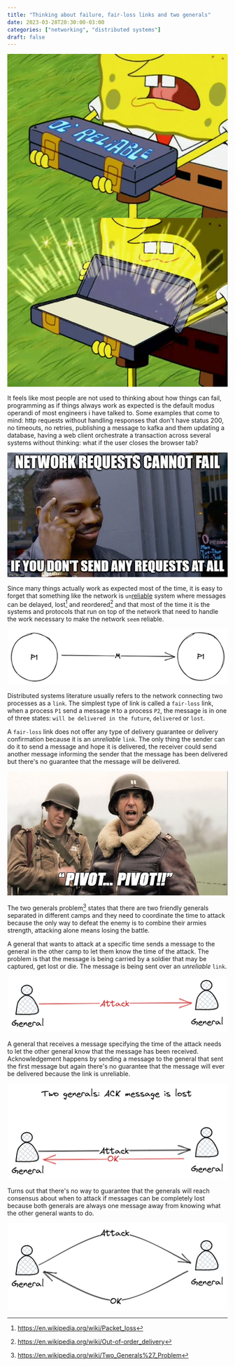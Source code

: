```yaml
---
title: "Thinking about failure, fair-loss links and two generals"
date: 2023-03-28T20:30:00-03:00
categories: ["networking", "distributed systems"]
draft: false
---
```


![](images/spongebob_ol_reliable.jpg)

It feels like most people are not used to thinking about how things can fail, programming as if things always work as expected is the default modus operandi of most engineers i have talked to. Some examples that come to mind: http requests without handling responses that don't have status 200, no timeouts, no retries, publishing a message to kafka and them updating a database, having a web client orchestrate a transaction across several systems without thinking: what if the user closes the browser tab?

![](images/networks_cannot_fail_meme.jpg)

Since many things actually work as expected most of the time, it is easy to forget that something like the network is `un`[reliable](https://aphyr.com/posts/288-the-network-is-reliable) system where messages can be delayed, lost[^wikipedia_packet_loss] and reordered[^wikipedia_out_of_order_delivery] and that most of the time it is the systems and protocols that run on top of the network that need to handle the work necessary to make the network `seem` reliable.

![](images/fair_loss_link_1.png)

Distributed systems literature usually refers to the network connecting two processes as a `link`. The simplest type of link is called a `fair-loss` link, when a process `P1` send a message `M` to a process `P2`, the message is in one of three states: `will be delivered in the future`, `delivered` or `lost`.  

A `fair-loss` link does not offer any type of delivery guarantee or delivery confirmation because it is an *unreliable* `link`. The only thing the sender can do it to send a message and hope it is delivered, the receiver could send another message informing the sender that the message has been delivered but there's no guarantee that the message will be delivered.

![](images/band_of_brothers_sobel_pivot.jpg)

The two generals problem[^wikipedia_two_generals_problem] states that there are two friendly generals separated in different camps and they need to coordinate the time to attack because the only way to defeat the enemy is to combine their armies strength, attacking alone means losing the battle.  

A general that wants to attack at a specific time sends a message to the general in the other camp to let them know the time of the attack. The problem is that the message is being carried by a soldier that may be captured, get lost or die. The message is being sent over an *unreliable* `link`.

![](images/generals_attack_message_is_lost.png)

A general that receives a message specifying the time of the attack needs to let the other general know that the message has been received. Acknowledgement happens by sending a message to the general that sent the first message but again there's no guarantee that the message will ever be delivered because the link is unreliable.

![](images/generals_ack_message_is_lost.png)

Turns out that there's no way to guarantee that the generals will reach consensus about when to attack if messages can be completely lost because both generals are always one message away from knowing what the other general wants to do.

![](images/generals_message_graph.png)

[^wikipedia_packet_loss]: https://en.wikipedia.org/wiki/Packet_loss
[^wikipedia_out_of_order_delivery]: https://en.wikipedia.org/wiki/Out-of-order_delivery
[^wikipedia_two_generals_problem]: https://en.wikipedia.org/wiki/Two_Generals%27_Problem